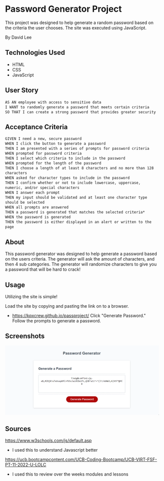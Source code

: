 # Password Generator Project
This project was designed to help generate a random password based on the criteria the user chooses. The site was executed using JavaScript.

By David Lee


## Technologies Used
* HTML
* CSS
* JavaScript

## User Story

```
AS AN employee with access to sensitive data
I WANT to randomly generate a password that meets certain criteria
SO THAT I can create a strong password that provides greater security
```

## Acceptance Criteria

```
GIVEN I need a new, secure password
WHEN I click the button to generate a password
THEN I am presented with a series of prompts for password criteria
WHEN prompted for password criteria
THEN I select which criteria to include in the password
WHEN prompted for the length of the password
THEN I choose a length of at least 8 characters and no more than 128 characters
WHEN asked for character types to include in the password
THEN I confirm whether or not to include lowercase, uppercase, numeric, and/or special characters
WHEN I answer each prompt
THEN my input should be validated and at least one character type should be selected
WHEN all prompts are answered
THEN a password is generated that matches the selected criteria*
WHEN the password is generated
THEN the password is either displayed in an alert or written to the page
```


## About
This password generator was designed to help generate a password based on the users criteria. The generator will ask the amount of characters, and then 4 sub categories. The generator will randomize characters to give you a password that will be hard to crack!


## Usage
Utilizing the site is simple! 

Load the site by copying and pasting the link on to a browser.
* https://kpxcrew.github.io/passproject/
Click "Generate Password." Follow the prompts to generate a password.

## Screenshots
![Screenshot1](./assets/Screenshot1.png)

## Sources

https://www.w3schools.com/js/default.asp
* I used this to understand Javascript better

https://ucb.bootcampcontent.com/UCB-Coding-Bootcamp/UCB-VIRT-FSF-PT-11-2022-U-LOLC
* I used this to review over the weeks modules and lessons


